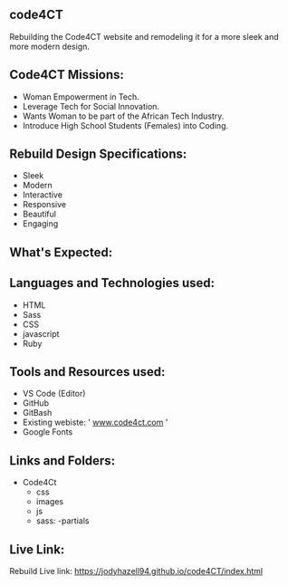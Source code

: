 ## code4CT
Rebuilding the Code4CT website and remodeling it for a more sleek and more modern design. 

##  Code4CT Missions:
  - Woman Empowerment in Tech.
  - Leverage Tech for Social Innovation.
  - Wants Woman to be part of the African Tech Industry.
  - Introduce High School Students (Females) into Coding.

##  Rebuild Design Specifications:
  - Sleek
  - Modern
  - Interactive
  - Responsive
  - Beautiful
  - Engaging
 
## What's Expected:
## Languages and Technologies used:
  - HTML
  - Sass
  - CSS
  - javascript
  - Ruby

## Tools and Resources used:
  - VS Code (Editor)
  - GitHub
  - GitBash
  - Existing webiste: ' www.code4ct.com '
  - Google Fonts
  
 
## Links and Folders:
  - Code4Ct    
      - css
      - images
      - js
      - sass:
        -partials

## Live Link:
 Rebuild Live link: 
https://jodyhazell94.github.io/code4CT/index.html